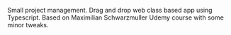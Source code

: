 Small project management. Drag and drop web class based app using Typescript. Based on Maximilian Schwarzmuller Udemy course with some minor tweaks. 